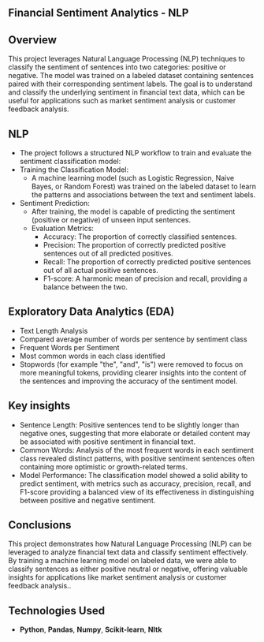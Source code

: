 ## **Financial Sentiment Analytics - NLP**
## **Overview**
This project leverages Natural Language Processing (NLP) techniques to classify the sentiment of sentences into two categories: positive or negative. The model was trained on a labeled dataset containing sentences paired with their corresponding sentiment labels. The goal is to understand and classify the underlying sentiment in financial text data, which can be useful for applications such as market sentiment analysis or customer feedback analysis.

## **NLP**
- The project follows a structured NLP workflow to train and evaluate the sentiment classification model:
- Training the Classification Model:
  - A machine learning model (such as Logistic Regression, Naive Bayes, or Random Forest) was trained on the labeled dataset to learn the patterns and associations between the text and sentiment labels.
- Sentiment Prediction:
  - After training, the model is capable of predicting the sentiment (positive or negative) of unseen input sentences.
  - Evaluation Metrics:
    - Accuracy: The proportion of correctly classified sentences.
    - Precision: The proportion of correctly predicted positive sentences out of all predicted positives.
    - Recall: The proportion of correctly predicted positive sentences out of all actual positive sentences.
    - F1-score: A harmonic mean of precision and recall, providing a balance between the two.

## **Exploratory Data Analytics (EDA)**
- Text Length Analysis
- Compared average number of words per sentence by sentiment class
- Frequent Words per Sentiment
- Most common words in each class identified
- Stopwords (for example "the", "and", "is") were removed to focus on more meaningful tokens, providing clearer insights into the content of the sentences and improving the accuracy of the sentiment model.

## **Key insights**
- Sentence Length: Positive sentences tend to be slightly longer than negative ones, suggesting that more elaborate or detailed content may be associated with positive sentiment in financial text.
- Common Words: Analysis of the most frequent words in each sentiment class revealed distinct patterns, with positive sentiment sentences often containing more optimistic or growth-related terms.
- Model Performance: The classification model showed a solid ability to predict sentiment, with metrics such as accuracy, precision, recall, and F1-score providing a balanced view of its effectiveness in distinguishing between positive and negative sentiment.

## **Conclusions**
This project demonstrates how Natural Language Processing (NLP) can be leveraged to analyze financial text data and classify sentiment effectively. By training a machine learning model on labeled data, we were able to classify sentences as either positive neutral or negative, offering valuable insights for applications like market sentiment analysis or customer feedback analysis..

## **Technologies Used**
 - **Python**, **Pandas**, **Numpy**, **Scikit-learn**, **Nltk**
